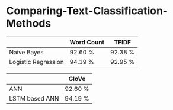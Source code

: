 # Comparing-Text-Classification-Methods

|   	|Word Count    	|TFIDF   	|
|---	|---	|---	|
|Naive Bayes   	|92.60 %   	|92.38 %   	|
|Logistic Regression   	|94.19 %   	|92.95 %   	|

|   	|GloVe    	|
|---	|---	|
|ANN   	|92.60 %   	|
|LSTM based ANN   	|94.19 %   	|
